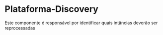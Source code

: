 # Plataforma-Discovery
Este componente é responsável por identificar quais intâncias deverão ser reprocessadas
